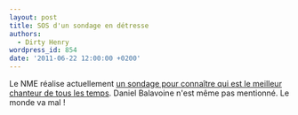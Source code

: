 ```yaml
---
layout: post
title: SOS d'un sondage en détresse
authors:
  - Dirty Henry
wordpress_id: 854
date: '2011-06-22 12:00:00 +0200'
---
```

Le NME réalise actuellement [un sondage pour connaître qui est le meilleur chanteur de tous les temps](http://www.nme.com/news/queen/57083). Daniel Balavoine n'est même pas mentionné. Le monde va mal !
